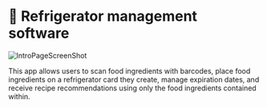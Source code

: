 # 👋 Refrigerator management software

![IntroPageScreenShot](./assets/스크린샷_2024-11-29_154318-removebg-preview.png)

This app allows users to scan food ingredients with barcodes, place food ingredients on a refrigerator card they create, manage expiration dates, and receive recipe recommendations using only the food ingredients contained within.
